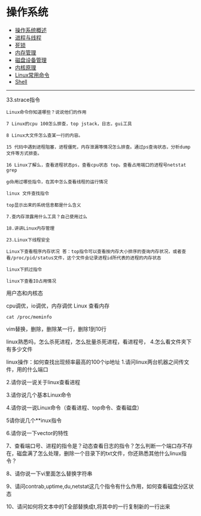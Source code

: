 # 操作系统

- [操作系统概述](https://github.com/ChuangLiu727/GetJob/tree/master/操作系统/操作系统概述.md)
- [进程与线程](https://github.com/ChuangLiu727/GetJob/tree/master/操作系统/进程与线程.md)
- [死锁](https://github.com/ChuangLiu727/GetJob/tree/master/操作系统/死锁.md)
- [内存管理](https://github.com/ChuangLiu727/GetJob/tree/master/操作系统/内存管理.md)
- [磁盘设备管理](https://github.com/ChuangLiu727/GetJob/tree/master/操作系统/磁盘设备管理.md)
- [内核原理](https://github.com/ChuangLiu727/GetJob/tree/master/操作系统/内核原理.md)
- [Linux常用命令](https://github.com/ChuangLiu727/GetJob/tree/master/操作系统/Linux.md)
- [Shell](https://github.com/ChuangLiu727/GetJob/tree/master/操作系统/Shell.md)

---

 33.strace指令

    Linux命令你知道哪些？说说他们的作用

    7 Linux的cpu 100怎么排查，top jstack，日志，gui工具

    8 Linux大文件怎么查某一行的内容。

    15 代码中遇到进程阻塞，进程僵死，内存泄漏等情况怎么排查。通过ps查询状态，分析dump文件等方式排查。

    16 Linux了解么，查看进程状态ps，查看cpu状态 top。查看占用端口的进程号netstat grep

    gdb用过哪些指令，在其中怎么查看线程的运行情况

    linux 文件查找指令

    top显示出来的系统信息都是什么含义

    7.查内存泄露用什么工具？自己使用过么

    18.讲讲Linux内存管理

    23.Linux下线程安全

    Linux下查看程序内存状况 答：top指令可以查看按内存大小排序的查询内存状况，或者查看/proc/pid/status文件，这个文件会记录进程id所代表的进程的内存状态

    linux下抓过指令

    linux下查看IO占用情况

用户态和内核态

cpu调优，io调优，内存调优
Linux 查看内存

    cat /proc/meminfo

vim替换，删除，删除某一行，删除1到10行

linux熟悉吗，怎么杀死进程，怎么批量杀死进程，看进程号， 4.怎么看文件夹下有多少文件

linux操作：如何查找出现频率最高的100个ip地址 1.请问linux两台机器之间传文件，用的什么端口

2.请你说一说关于linux查看进程

3.请你说几个基本Linux命令

4.请你说一说Linux命令（查看进程、top命令、查看磁盘）

5请你说几个**inux指令

6.请你说一下vector的特性

7、查看端口号、进程的指令是？动态查看日志的指令？怎么判断一个端口存不存在，磁盘满了怎么处理，删除一个目录下的txt文件，你还熟悉其他什么linux指令？

8、请你说一下vi里面怎么替换字符串

9、请问contrab,uptime,du,netstat这几个指令有什么作用，如何查看磁盘分区状态

10、请问如何将文本中的T全部替换成t,将其中的一行复制新的一行出来